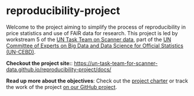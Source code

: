 # reproducibility-project

Welcome to the project aiming to simplify the process of reproducibility in price statistics and use of FAIR data for research. This project is led by workstream 5 of the [UN Task Team on Scanner data](https://unstats.un.org/bigdata/task-teams/scanner/index.cshtml), part of the [UN Committee of Experts on Big Data and Data Science for Official Statistics (UN-CEBD)](https://unstats.un.org/bigdata/index.cshtml).

**Checkout the project site:**: https://un-task-team-for-scanner-data.github.io/reproducibility-project/docs/

**Read up more about the objectives**: Check out the [project charter](project-charter.md) or track the work of the project [on our GitHub project](https://github.com/orgs/UN-Task-Team-for-Scanner-Data/projects/1). 
